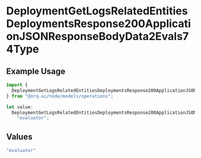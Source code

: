 # DeploymentGetLogsRelatedEntitiesDeploymentsResponse200ApplicationJSONResponseBodyData2Evals74Type

## Example Usage

```typescript
import {
  DeploymentGetLogsRelatedEntitiesDeploymentsResponse200ApplicationJSONResponseBodyData2Evals74Type,
} from "@orq-ai/node/models/operations";

let value:
  DeploymentGetLogsRelatedEntitiesDeploymentsResponse200ApplicationJSONResponseBodyData2Evals74Type =
    "evaluator";
```

## Values

```typescript
"evaluator"
```